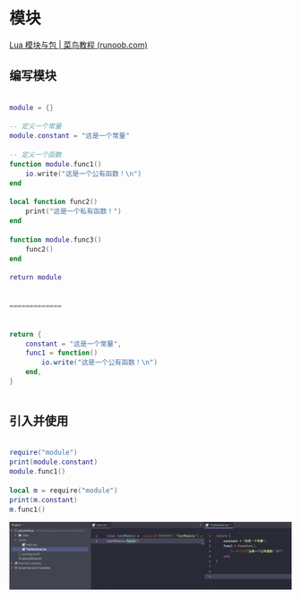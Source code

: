 # 模块
[Lua 模块与包 | 菜鸟教程 (runoob.com)](https://www.runoob.com/lua/lua-modules-packages.html)

## 编写模块

```lua

module = {}  
   
-- 定义一个常量  
module.constant = "这是一个常量"  
   
-- 定义一个函数  
function module.func1()  
    io.write("这是一个公有函数！\n")  
end  
   
local function func2()  
    print("这是一个私有函数！")  
end  
   
function module.func3()  
    func2()  
end  
   
return module


=============


return {  
    constant = "这是一个常量",  
    func1 = function()  
        io.write("这是一个公有函数！\n")  
    end,  
}



```

## 引入并使用

```lua

require("module")  
print(module.constant)  
module.func1()

local m = require("module")  
print(m.constant)  
m.func1()


```

![](resources/images/78e2cba8aeeed2f4dc5532d4b780688f_MD5.jpeg)